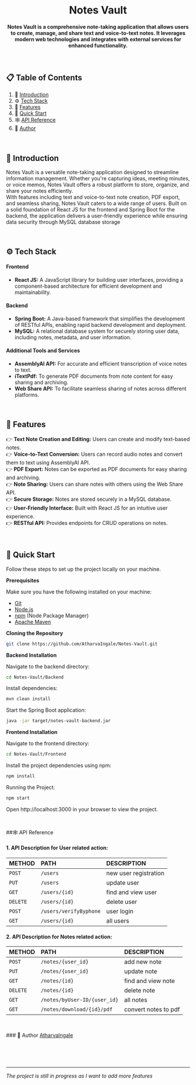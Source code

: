 <h1 align='center'> Notes Vault </h1>

<h4 align='center'>Notes Vault is a comprehensive note-taking application that allows users to create, manage, and share text and voice-to-text notes.
  It leverages modern web technologies and integrates with external services for enhanced functionality.</h4>
  
<br />

## 📋 <a name="table">Table of Contents</a>

1. 🤖 [Introduction](#introduction)
2. ⚙️ [Tech Stack](#tech-stack)
3. 🔋 [Features](#features)
4. 🤸 [Quick Start](#quick-start)
5. 🕸️ [API Reference](#api-reference)
6. 🔗 [Author](#author)

<br />

## <a name="introduction">🤖 Introduction</a>

Notes Vault is a versatile note-taking application designed to streamline information management. Whether you're capturing ideas, meeting minutes, or voice memos, Notes Vault offers a robust platform to store, organize, and share your notes efficiently.
<br />
With features including text and voice-to-text note creation, PDF export, and seamless sharing, Notes Vault caters to a wide range of users. Built on a solid foundation of React JS for the frontend and Spring Boot for the backend, the application delivers a user-friendly experience while ensuring data security through MySQL database storage

<br />

## <a name="tech-stack">⚙️ Tech Stack</a>

#### Frontend
* **React JS:** A JavaScript library for building user interfaces, providing a component-based architecture for efficient development and maintainability.

#### Backend
* **Spring Boot:** A Java-based framework that simplifies the development of RESTful APIs, enabling rapid backend development and deployment.
* **MySQL:** A relational database system for securely storing user data, including notes, metadata, and user information.

#### Additional Tools and Services
* **AssemblyAI API:** For accurate and efficient transcription of voice notes to text.
* **iTextPdf:** To generate PDF documents from note content for easy sharing and archiving.
* **Web Share API:** To facilitate seamless sharing of notes across different platforms.

<br />

## <a name="features">🔋 Features</a>

👉 **Text Note Creation and Editing:** Users can create and modify text-based notes.<br />
👉 **Voice-to-Text Conversion:** Users can record audio notes and convert them to text using AssemblyAI API.<br />
👉 **PDF Export:** Notes can be exported as PDF documents for easy sharing and archiving.<br />
👉 **Note Sharing:** Users can share notes with others using the Web Share API.<br />
👉 **Secure Storage:** Notes are stored securely in a MySQL database.<br />
👉 **User-Friendly Interface:** Built with React JS for an intuitive user experience.<br />
👉 **RESTful API:** Provides endpoints for CRUD operations on notes.

<br />

## <a name="quick-start">🤸 Quick Start</a>

Follow these steps to set up the project locally on your machine.

**Prerequisites**

Make sure you have the following installed on your machine:

- [Git](https://git-scm.com/)
- [Node.js](https://nodejs.org/en)
- [npm](https://www.npmjs.com/) (Node Package Manager)
- [Apache Maven](https://maven.apache.org/index.html)

**Cloning the Repository**

```bash
git clone https://github.com/AtharvaIngale/Notes-Vault.git
```

**Backend Installation**

Navigate to the backend directory:
```bash
cd Notes-Vault/Backend
```

Install dependencies:
```bash
mvn clean install
```

Start the Spring Boot application:
```bash
java -jar target/notes-vault-backend.jar
```

**Frontend Installation**

Navigate to the frontend directory:
```bash
cd Notes-Vault/Frontend
```

Install the project dependencies using npm:
```bash
npm install
```

Running the Project:
```bash
npm start
```

Open http://localhost:3000 in your browser to view the project.

<br />

##<a name="api-reference">🕸️ API Reference </a>

#### 1. API Description for User related action:
| METHOD | PATH     | DESCRIPTION                |
| :-------- | :------- | :------------------------- |
| `POST` | `/users` |  new user registration |
| `PUT` | `/users` |  update user |
| `GET` | `/users/{id}` | find and view user |
| `DELETE` | `/users/{id}` |  delete user |
| `POST` | `/users/verifyByphone` |  user login |
| `GET` | `/users/{id}` |  all users |

#### 2. API Description for Notes related action:
| METHOD | PATH     | DESCRIPTION                |
| :-------- | :------- | :------------------------- |
| `POST` | `/notes/{user_id}` |  add new note |
| `PUT` | `/notes/{user_id}` |  update note |
| `GET` | `/notes/{id}` | find and view note |
| `DELETE` | `/notes/{id}` |  delete note |
| `GET` | `/notes/byUser-ID/{user_id}` |  all notes |
| `GET` | `/notes/download/{id}/pdf` | convert notes to pdf |

<br />

###<a name="author"> 🔗 Author </a>
[AtharvaIngale](https://github.com/AtharvaIngale)

<br /><br /><br />

<hr>
<i>The project is still in progress as I want to add more features</i>

